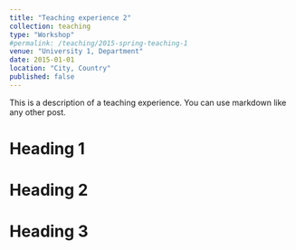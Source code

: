 ```yaml
---
title: "Teaching experience 2"
collection: teaching
type: "Workshop"
#permalink: /teaching/2015-spring-teaching-1
venue: "University 1, Department"
date: 2015-01-01
location: "City, Country"
published: false
---
```


This is a description of a teaching experience. You can use markdown like any other post.

Heading 1
======

Heading 2
======

Heading 3
======
